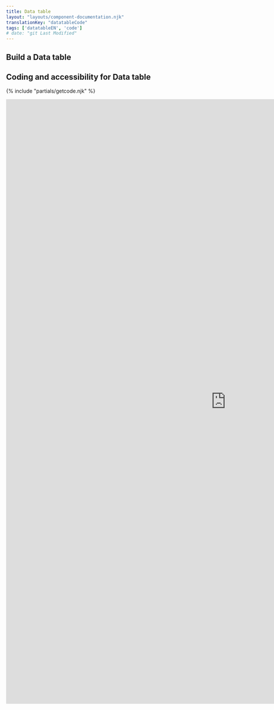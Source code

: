 ```yaml
---
title: Data table
layout: "layouts/component-documentation.njk"
translationKey: "datatableCode"
tags: ['datatableEN', 'code']
# date: "git Last Modified"
---
```


## Build a Data table

## Coding and accessibility for Data table

{% include "partials/getcode.njk" %}

<iframe
  title="iframeTitle"
  src="https://cds-snc.github.io/gcds-components/iframe.html?viewMode=docs&singleStory=true&id=components-data-table--events-properties"
  width="1200"
  height="1650"
  style="display: block; margin: 0 auto;"
  frameBorder="0"
  allow="clipboard-write"
></iframe>
